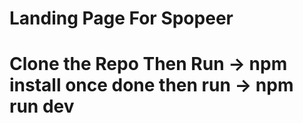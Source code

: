 # Landing Page For Spopeer

# Clone the Repo Then Run -> npm install once done then run -> npm run dev